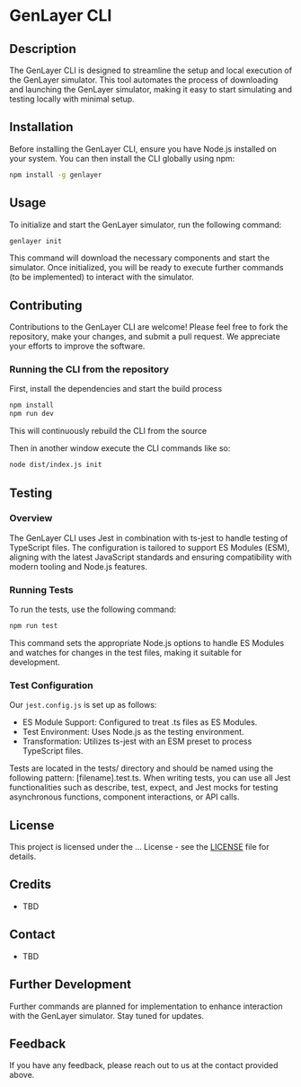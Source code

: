 # GenLayer CLI

## Description

The GenLayer CLI is designed to streamline the setup and local execution of the GenLayer simulator. This tool automates the process of downloading and launching the GenLayer simulator, making it easy to start simulating and testing locally with minimal setup.

## Installation

Before installing the GenLayer CLI, ensure you have Node.js installed on your system. You can then install the CLI globally using npm:

```bash
npm install -g genlayer
```

## Usage

To initialize and start the GenLayer simulator, run the following command:

```bash
genlayer init
```

This command will download the necessary components and start the simulator. Once initialized, you will be ready to execute further commands (to be implemented) to interact with the simulator.

## Contributing

Contributions to the GenLayer CLI are welcome! Please feel free to fork the repository, make your changes, and submit a pull request. We appreciate your efforts to improve the software.

### Running the CLI from the repository

First, install the dependencies and start the build process

```bash
npm install
npm run dev
```

This will continuously rebuild the CLI from the source

Then in another window execute the CLI commands like so:

```bash
node dist/index.js init
```

## Testing

### Overview

The GenLayer CLI uses Jest in combination with ts-jest to handle testing of TypeScript files. The configuration is tailored to support ES Modules (ESM), aligning with the latest JavaScript standards and ensuring compatibility with modern tooling and Node.js features.

### Running Tests

To run the tests, use the following command:

```bash
npm run test
```

This command sets the appropriate Node.js options to handle ES Modules and watches for changes in the test files, making it suitable for development.

### Test Configuration

Our `jest.config.js` is set up as follows:

- ES Module Support: Configured to treat .ts files as ES Modules.
- Test Environment: Uses Node.js as the testing environment.
- Transformation: Utilizes ts-jest with an ESM preset to process TypeScript files.

Tests are located in the tests/ directory and should be named using the following pattern: [filename].test.ts. When writing tests, you can use all Jest functionalities such as describe, test, expect, and Jest mocks for testing asynchronous functions, component interactions, or API calls.

## License

This project is licensed under the ... License - see the [LICENSE](LICENSE) file for details.

## Credits

- TBD

## Contact

- TBD

## Further Development

Further commands are planned for implementation to enhance interaction with the GenLayer simulator. Stay tuned for updates.

## Feedback

If you have any feedback, please reach out to us at the contact provided above.
